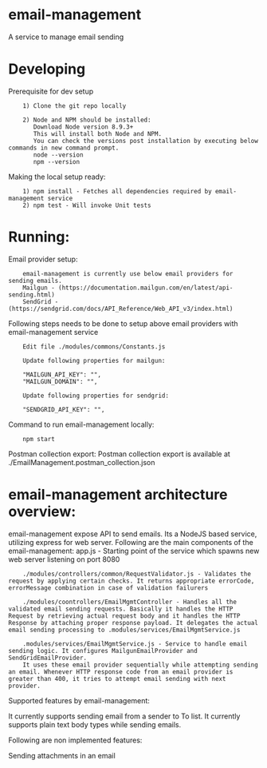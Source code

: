 # email-management
A service to manage email sending

# Developing

Prerequisite for dev setup

        1) Clone the git repo locally

        2) Node and NPM should be installed:
           Download Node version 8.9.3+
		   This will install both Node and NPM.
           You can check the versions post installation by executing below commands in new command prompt.
           node --version
           npm --version

Making the local setup ready:

        1) npm install - Fetches all dependencies required by email-management service
        2) npm test - Will invoke Unit tests

# Running:

Email provider setup:

		email-management is currently use below email providers for sending emails.
		Mailgun - (https://documentation.mailgun.com/en/latest/api-sending.html)
		SendGrid - (https://sendgrid.com/docs/API_Reference/Web_API_v3/index.html)
		
Following steps needs to be done to setup above email providers with email-management service

        Edit file ./modules/commons/Constants.js

		Update following properties for mailgun:
		
		"MAILGUN_API_KEY": "",
		"MAILGUN_DOMAIN": "",
		
		Update following properties for sendgrid:
		
		"SENDGRID_API_KEY": "",
		
Command to run email-management locally:

        npm start

Postman collection export:
		Postman collection export is available at ./EmailManagement.postman_collection.json
		
# email-management architecture overview:

email-management expose API to send emails. Its a NodeJS based service, utilizing express for web server.
Following are the main components of the email-management:
		app.js - Starting point of the service which spawns new web server listening on port 8080

		./modules/controllers/common/RequestValidator.js - Validates the request by applying certain checks. It returns appropriate errorCode, errorMessage combination in case of validation failurers

		./modules/coontrollers/EmailMgmtController - Handles all the validated email sending requests. Basically it handles the HTTP Request by retrieving actual request body and it handles the HTTP Response by attaching proper response payload. It delegates the actual email sending processing to .modules/services/EmailMgmtService.js

		.modules/services/EmailMgmtService.js - Service to handle email sending logic. It configures MailgunEmailProvider and SendGridEmailProvider.
		It uses these email provider sequentially while attempting sending an email. Whenever HTTP response code from an email provider is greater than 400, it tries to attempt email sending with next provider.

Supported features by email-management:

It currently supports sending email from a sender to To list.
It currently supports plain text body types while sending emails.

Following are non implemented features:

Sending attachments in an email


